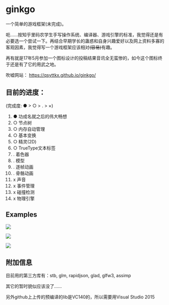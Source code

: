# ginkgo

一个简单的游戏框架(未完成)。

呃……按知乎里码农学生手写操作系统、编译器、游戏引擎的标准，我觉得还是有必要选一个尝试一下。再结合早期学长的蛊惑和自身兴趣爱好以及网上资料多寡的客观因素，我觉得写一个游戏框架应该相对<del>(容易)</del>有趣。

再有就是17年5月参加一个图标设计的投稿结果音讯全无蛮惨的，如今这个图标终于还是有了它的用武之地。

吹嘘网站： https://qsyttkx.github.io/ginkgo/

## 目前的进度：

(完成度: ● > ○ > . > ×)

1. ● 功成名就之后的伟大畅想
1. ○ 节点树
1. ○ 内存自动管理
1. ○ 基本变换
1. ○ 精灵(2D)
1. ○ TrueType文本标签
1. . 着色器
1. . 模型
1. . 逐帧动画
1. . 骨骼动画
1. x 声音
1. x 事件管理
1. x 碰撞检测
1. x 物理引擎

## Examples

![](https://qsyttkx.github.io/ginkgo_vs.png)

![](https://qsyttkx.github.io/ginkgo_test.png)

![](https://qsyttkx.github.io/ginkgo_test2.png)

## 附加信息

目前用的第三方库有：stb, glm, rapidjson, glad, glfw3, assimp

其它的暂时貌似应该没了……

另外github上上传的预编译的lib是VC140的，所以需要用Visual Studio 2015